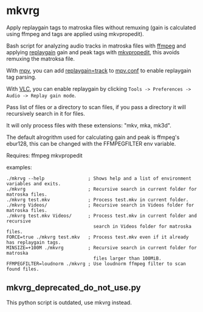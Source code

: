 # mkvrg
Apply replaygain tags to matroska files without remuxing (gain is calculated using ffmpeg and tags are applied using mkvpropedit).

Bash script for analyzing audio tracks in matroska files with [ffmpeg](https://ffmpeg.org/) and applying [replaygain](https://wiki.hydrogenaud.io/index.php?title=ReplayGain_2.0_specification) gain and peak tags with [mkvpropedit](https://mkvtoolnix.download/), this avoids remuxing the matroksa file. 

With [mpv](https://mpv.io/), you can add [replaygain=track](https://mpv.io/manual/stable/#options-replaygain) to [mpv.conf](https://mpv.io/manual/stable/#files) to enable replaygain tag parsing.

With [VLC](https://www.videolan.org/vlc/), you can enable replaygain by clicking `Tools -> Preferences -> Audio -> Replay gain mode`.

Pass list of files or a directory to scan files, if you pass a directory it will recursively search in it for files.

It will only process files with these extensions: "mkv, mka, mk3d".

The default alrogrithm used for calculating gain and peak is ffmpeg's ebur128, this can be changed with the FFMPEGFILTER env variable.

Requires: ffmpeg mkvpropedit

examples:

    ./mkrvg --help                ; Shows help and a list of environment variables and exits.
    ./mkvrg                       ; Recursive search in current folder for matroska files.
    ./mkvrg test.mkv              ; Process test.mkv in current folder.
    ./mkvrg Videos/               ; Recursive search in Videos folder for matroska files.
    ./mkvrg test.mkv Videos/      ; Process test.mkv in current folder and recursive
                                    search in Videos folder for matroska files.
    FORCE=true ./mkvrg test.mkv   ; Process test.mkv even if it already has replaygain tags.
    MINSIZE=+100M ./mkvrg         ; Recursive search in current folder for matroska
                                    files larger than 100MiB.
    FFMPEGFILTER=loudnorm ./mkvrg ; Use loudnorm ffmpeg filter to scan found files.

## mkvrg_deprecated_do_not_use.py

This python script is outdated, use mkvrg instead.
